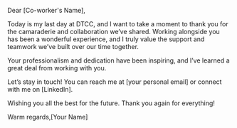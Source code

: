 Dear [Co-worker's Name],

Today is my last day at DTCC, and I want to take a moment to thank you for the camaraderie and collaboration we’ve shared. Working alongside you has been a wonderful experience, and I truly value the support and teamwork we’ve built over our time together.

Your professionalism and dedication have been inspiring, and I’ve learned a great deal from working with you.

Let’s stay in touch! You can reach me at [your personal email] or connect with me on [LinkedIn].

Wishing you all the best for the future. Thank you again for everything!

Warm regards,[Your Name]
